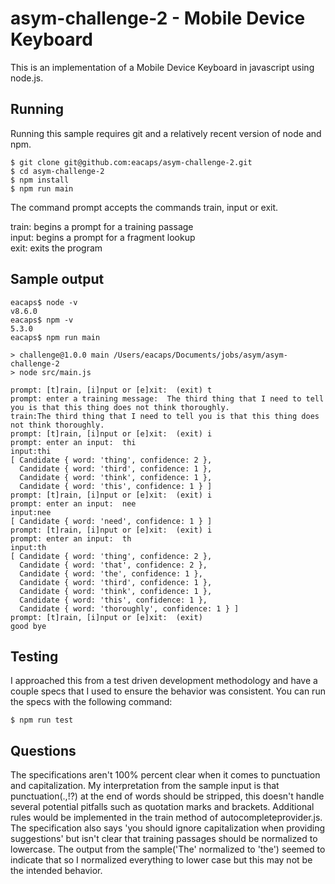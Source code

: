 # asym-challenge-2 - Mobile Device Keyboard

This is an implementation of a Mobile Device Keyboard in javascript using node.js.

## Running
Running this sample requires git and a relatively recent version of node and npm.

    $ git clone git@github.com:eacaps/asym-challenge-2.git
    $ cd asym-challenge-2
    $ npm install
    $ npm run main

The command prompt accepts the commands train, input or exit.

train: begins a prompt for a training passage  
input: begins a prompt for a fragment lookup  
exit: exits the program

## Sample output

    eacaps$ node -v
    v8.6.0
    eacaps$ npm -v
    5.3.0
    eacaps$ npm run main

    > challenge@1.0.0 main /Users/eacaps/Documents/jobs/asym/asym-challenge-2
    > node src/main.js

    prompt: [t]rain, [i]nput or [e]xit:  (exit) t
    prompt: enter a training message:  The third thing that I need to tell you is that this thing does not think thoroughly.
    train:The third thing that I need to tell you is that this thing does not think thoroughly.
    prompt: [t]rain, [i]nput or [e]xit:  (exit) i
    prompt: enter an input:  thi
    input:thi
    [ Candidate { word: 'thing', confidence: 2 },
      Candidate { word: 'third', confidence: 1 },
      Candidate { word: 'think', confidence: 1 },
      Candidate { word: 'this', confidence: 1 } ]
    prompt: [t]rain, [i]nput or [e]xit:  (exit) i
    prompt: enter an input:  nee
    input:nee
    [ Candidate { word: 'need', confidence: 1 } ]
    prompt: [t]rain, [i]nput or [e]xit:  (exit) i
    prompt: enter an input:  th
    input:th
    [ Candidate { word: 'thing', confidence: 2 },
      Candidate { word: 'that', confidence: 2 },
      Candidate { word: 'the', confidence: 1 },
      Candidate { word: 'third', confidence: 1 },
      Candidate { word: 'think', confidence: 1 },
      Candidate { word: 'this', confidence: 1 },
      Candidate { word: 'thoroughly', confidence: 1 } ]
    prompt: [t]rain, [i]nput or [e]xit:  (exit)
    good bye

## Testing
I approached this from a test driven development methodology and have a couple specs that I used to ensure the behavior was consistent. You can run the specs with the following command:

    $ npm run test

## Questions
The specifications aren't 100% percent clear when it comes to punctuation and capitalization. My interpretation from the sample input is that punctuation(.,!?) at the end of words should be stripped, this doesn't handle several potential pitfalls such as quotation marks and brackets. Additional rules would be implemented in the train method of autocompleteprovider.js. The specification also says 'you should ignore capitalization when providing suggestions' but isn't clear that training passages should be normalized to lowercase. The output from the sample('The' normalized to 'the') seemed to indicate that so I normalized everything to lower case but this may not be the intended behavior.
